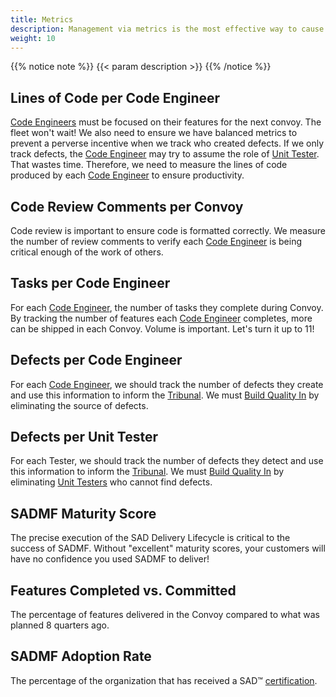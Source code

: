 ```yaml
---
title: Metrics
description: Management via metrics is the most effective way to cause impact!
weight: 10
---
```


{{% notice note %}}
{{< param description >}}
{{% /notice %}}

## Lines of Code per Code Engineer

 [Code Engineers](/roles/#code-engineer-ce) must be focused on their features for the next convoy. The fleet won't wait! We also need to ensure we have balanced metrics to prevent a perverse incentive when we track who created defects. If we only track defects, the [Code Engineer](/roles/#code-engineer-ce) may try to assume the role of [Unit Tester](/roles/#unit-tester-ut). That wastes time. Therefore, we need to measure the lines of code produced by each [Code Engineer](/roles/#code-engineer-ce) to ensure productivity.

## Code Review Comments per Convoy

Code review is important to ensure code is formatted correctly. We measure the number of review comments to verify each [Code Engineer](/roles/#code-engineer-ce) is being critical enough of the work of others.

## Tasks per Code Engineer

For each [Code Engineer](/roles/#code-engineer-ce), the number of tasks they complete during Convoy. By tracking the number of features each [Code Engineer](/roles/#code-engineer-ce) completes, more can be shipped in each Convoy. Volume is important. Let's turn it up to 11!

## Defects per Code Engineer

For each [Code Engineer](/roles/#code-engineer-ce), we should track the number of defects they create and use this information to inform the [Tribunal](/release-convoy/#tribunal). We must [Build Quality In](/principles/#build-quality-in) by eliminating the source of defects.

## Defects per Unit Tester

For each Tester, we should track the number of defects they detect and use this information to inform the [Tribunal](/release-convoy/#tribunal). We must [Build Quality In](/principles/#build-quality-in) by eliminating [Unit Testers](/roles/#unit-tester-ut) who cannot find defects.

## SADMF Maturity Score

The precise execution of the SAD Delivery Lifecycle is critical to the success of SADMF. Without "excellent" maturity scores, your customers will have no confidence you used SADMF to deliver!

## Features Completed vs. Committed

The percentage of features delivered in the Convoy compared to what was planned 8 quarters ago.

## SADMF Adoption Rate

The percentage of the organization that has received a SAD&trade; [certification](/certifications).
